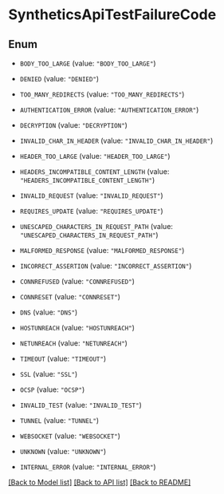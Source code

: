 # SyntheticsApiTestFailureCode

## Enum

- `BODY_TOO_LARGE` (value: `"BODY_TOO_LARGE"`)

- `DENIED` (value: `"DENIED"`)

- `TOO_MANY_REDIRECTS` (value: `"TOO_MANY_REDIRECTS"`)

- `AUTHENTICATION_ERROR` (value: `"AUTHENTICATION_ERROR"`)

- `DECRYPTION` (value: `"DECRYPTION"`)

- `INVALID_CHAR_IN_HEADER` (value: `"INVALID_CHAR_IN_HEADER"`)

- `HEADER_TOO_LARGE` (value: `"HEADER_TOO_LARGE"`)

- `HEADERS_INCOMPATIBLE_CONTENT_LENGTH` (value: `"HEADERS_INCOMPATIBLE_CONTENT_LENGTH"`)

- `INVALID_REQUEST` (value: `"INVALID_REQUEST"`)

- `REQUIRES_UPDATE` (value: `"REQUIRES_UPDATE"`)

- `UNESCAPED_CHARACTERS_IN_REQUEST_PATH` (value: `"UNESCAPED_CHARACTERS_IN_REQUEST_PATH"`)

- `MALFORMED_RESPONSE` (value: `"MALFORMED_RESPONSE"`)

- `INCORRECT_ASSERTION` (value: `"INCORRECT_ASSERTION"`)

- `CONNREFUSED` (value: `"CONNREFUSED"`)

- `CONNRESET` (value: `"CONNRESET"`)

- `DNS` (value: `"DNS"`)

- `HOSTUNREACH` (value: `"HOSTUNREACH"`)

- `NETUNREACH` (value: `"NETUNREACH"`)

- `TIMEOUT` (value: `"TIMEOUT"`)

- `SSL` (value: `"SSL"`)

- `OCSP` (value: `"OCSP"`)

- `INVALID_TEST` (value: `"INVALID_TEST"`)

- `TUNNEL` (value: `"TUNNEL"`)

- `WEBSOCKET` (value: `"WEBSOCKET"`)

- `UNKNOWN` (value: `"UNKNOWN"`)

- `INTERNAL_ERROR` (value: `"INTERNAL_ERROR"`)

[[Back to Model list]](../README.md#documentation-for-models) [[Back to API list]](../README.md#documentation-for-api-endpoints) [[Back to README]](../README.md)
